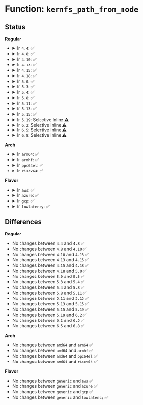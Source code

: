 # Function: <code>kernfs_path_from_node</code>

## Status
<b>Regular</b>
<ul>
<li>
<details>
<summary>In <code>4.4</code>: ✅</summary>

```c
int kernfs_path_from_node(struct kernfs_node *to, struct kernfs_node *from, char *buf, size_t buflen);
```

**Collision:** Unique Global

**Inline:** No

**Transformation:** False

**Instances:**

```
In fs/kernfs/dir.c (ffffffff812895f0)
Location: fs/kernfs/dir.c:227
Inline: False
Direct callers:
  - kernel/cgroup.c:cgroup_show_options
  - kernel/cgroup.c:cgroup_show_options
  - fs/kernfs/dir.c:kernfs_path
```
**Symbols:**

```
ffffffff812895f0-ffffffff8128964c: kernfs_path_from_node (STB_GLOBAL)
```
</details>
</li>
<li>
<details>
<summary>In <code>4.8</code>: ✅</summary>

```c
int kernfs_path_from_node(struct kernfs_node *to, struct kernfs_node *from, char *buf, size_t buflen);
```

**Collision:** Unique Global

**Inline:** No

**Transformation:** False

**Instances:**

```
In fs/kernfs/dir.c (ffffffff812b6ab0)
Location: fs/kernfs/dir.c:226
Inline: False
Direct callers:
  - kernel/cgroup.c:cgroup_show_path
  - fs/kernfs/dir.c:kernfs_path
```
**Symbols:**

```
ffffffff812b6ab0-ffffffff812b6b0c: kernfs_path_from_node (STB_GLOBAL)
```
</details>
</li>
<li>
<details>
<summary>In <code>4.10</code>: ✅</summary>

```c
int kernfs_path_from_node(struct kernfs_node *to, struct kernfs_node *from, char *buf, size_t buflen);
```

**Collision:** Unique Global

**Inline:** No

**Transformation:** False

**Instances:**

```
In fs/kernfs/dir.c (ffffffff812cc240)
Location: fs/kernfs/dir.c:198
Inline: False
Direct callers:
  - kernel/cgroup.c:cgroup_show_path
  - kernel/cgroup.c:perf_trace_cgroup_migrate
  - kernel/cgroup.c:perf_trace_cgroup_migrate
  - kernel/cgroup.c:perf_trace_cgroup
  - kernel/cgroup.c:perf_trace_cgroup
  - kernel/cgroup.c:trace_event_raw_event_cgroup_migrate
  - kernel/cgroup.c:trace_event_raw_event_cgroup_migrate
  - kernel/cgroup.c:trace_event_raw_event_cgroup
  - kernel/cgroup.c:trace_event_raw_event_cgroup
  - fs/sysfs/dir.c:sysfs_warn_dup
  - block/blk-throttle.c:blk_throtl_bio
  - block/blk-throttle.c:tg_conf_updated
  - block/blk-throttle.c:throtl_pending_timer_fn
  - block/blk-throttle.c:throtl_pending_timer_fn
  - block/blk-throttle.c:throtl_extend_slice
  - block/blk-throttle.c:throtl_start_new_slice
  - block/blk-throttle.c:throtl_start_new_slice_with_credit
  - block/blk-throttle.c:throtl_schedule_pending_timer
  - block/cfq-iosched.c:cfq_set_request
  - block/cfq-iosched.c:cfq_completed_request
  - block/cfq-iosched.c:cfq_completed_request
  - block/cfq-iosched.c:cfq_insert_request
  - block/cfq-iosched.c:cfq_preempt_queue
  - block/cfq-iosched.c:cfq_get_queue
  - block/cfq-iosched.c:check_blkcg_changed
  - block/cfq-iosched.c:check_blkcg_changed
  - block/cfq-iosched.c:cfq_put_queue
  - block/cfq-iosched.c:cfq_dispatch_requests
  - block/cfq-iosched.c:cfq_dispatch_request
  - block/cfq-iosched.c:cfq_dispatch_insert
  - block/cfq-iosched.c:cfq_arm_slice_timer
  - block/cfq-iosched.c:cfq_arm_slice_timer
  - block/cfq-iosched.c:cfq_should_idle
  - block/cfq-iosched.c:__cfq_slice_expired
  - block/cfq-iosched.c:__cfq_slice_expired
  - block/cfq-iosched.c:__cfq_set_active_queue
  - block/cfq-iosched.c:cfq_deactivate_request
  - block/cfq-iosched.c:cfq_activate_request
  - block/cfq-iosched.c:cfq_del_cfqq_rr
  - block/cfq-iosched.c:cfq_add_cfqq_rr
  - block/cfq-iosched.c:cfq_group_served
  - block/cfq-iosched.c:cfq_group_served
  - block/cfq-iosched.c:cfq_group_notify_queue_del
  - block/cfq-iosched.c:cfq_set_prio_slice
```
**Symbols:**

```
ffffffff812cc240-ffffffff812cc29c: kernfs_path_from_node (STB_GLOBAL)
```
</details>
</li>
<li>
<details>
<summary>In <code>4.13</code>: ✅</summary>

```c
int kernfs_path_from_node(struct kernfs_node *to, struct kernfs_node *from, char *buf, size_t buflen);
```

**Collision:** Unique Global

**Inline:** No

**Transformation:** False

**Instances:**

```
In fs/kernfs/dir.c (ffffffff812d9960)
Location: fs/kernfs/dir.c:208
Inline: False
Direct callers:
  - kernel/cgroup/cgroup.c:cgroup_path_ns_locked
  - kernel/cgroup/cgroup.c:cgroup_show_path
  - kernel/cgroup/cgroup.c:perf_trace_cgroup_migrate
  - kernel/cgroup/cgroup.c:perf_trace_cgroup_migrate
  - kernel/cgroup/cgroup.c:perf_trace_cgroup
  - kernel/cgroup/cgroup.c:perf_trace_cgroup
  - kernel/cgroup/cgroup.c:trace_event_raw_event_cgroup_migrate
  - kernel/cgroup/cgroup.c:trace_event_raw_event_cgroup_migrate
  - kernel/cgroup/cgroup.c:trace_event_raw_event_cgroup
  - kernel/cgroup/cgroup.c:trace_event_raw_event_cgroup
  - fs/sysfs/dir.c:sysfs_warn_dup
  - block/blk-throttle.c:blk_throtl_bio
  - block/blk-throttle.c:throtl_upgrade_state
  - block/blk-throttle.c:throtl_tg_is_idle
  - block/blk-throttle.c:tg_conf_updated
  - block/blk-throttle.c:throtl_pending_timer_fn
  - block/blk-throttle.c:throtl_pending_timer_fn
  - block/blk-throttle.c:throtl_extend_slice
  - block/blk-throttle.c:throtl_start_new_slice
  - block/blk-throttle.c:throtl_start_new_slice_with_credit
  - block/blk-throttle.c:throtl_schedule_pending_timer
  - block/cfq-iosched.c:cfq_set_request
  - block/cfq-iosched.c:cfq_completed_request
  - block/cfq-iosched.c:cfq_completed_request
  - block/cfq-iosched.c:cfq_insert_request
  - block/cfq-iosched.c:cfq_preempt_queue
  - block/cfq-iosched.c:cfq_get_queue
  - block/cfq-iosched.c:check_blkcg_changed
  - block/cfq-iosched.c:check_blkcg_changed
  - block/cfq-iosched.c:cfq_put_queue
  - block/cfq-iosched.c:cfq_dispatch_requests
  - block/cfq-iosched.c:cfq_dispatch_request
  - block/cfq-iosched.c:cfq_dispatch_insert
  - block/cfq-iosched.c:cfq_arm_slice_timer
  - block/cfq-iosched.c:cfq_arm_slice_timer
  - block/cfq-iosched.c:cfq_should_idle
  - block/cfq-iosched.c:__cfq_slice_expired
  - block/cfq-iosched.c:__cfq_slice_expired
  - block/cfq-iosched.c:__cfq_set_active_queue
  - block/cfq-iosched.c:cfq_deactivate_request
  - block/cfq-iosched.c:cfq_activate_request
  - block/cfq-iosched.c:cfq_del_cfqq_rr
  - block/cfq-iosched.c:cfq_add_cfqq_rr
  - block/cfq-iosched.c:cfq_group_served
  - block/cfq-iosched.c:cfq_group_served
  - block/cfq-iosched.c:cfq_group_notify_queue_del
  - block/cfq-iosched.c:cfq_set_prio_slice
```
**Symbols:**

```
ffffffff812d9960-ffffffff812d99bc: kernfs_path_from_node (STB_GLOBAL)
```
</details>
</li>
<li>
<details>
<summary>In <code>4.15</code>: ✅</summary>

```c
int kernfs_path_from_node(struct kernfs_node *to, struct kernfs_node *from, char *buf, size_t buflen);
```

**Collision:** Unique Global

**Inline:** No

**Transformation:** False

**Instances:**

```
In fs/kernfs/dir.c (ffffffff812fe130)
Location: fs/kernfs/dir.c:209
Inline: False
Direct callers:
  - kernel/cgroup/cgroup.c:cgroup_path_from_kernfs_id
  - kernel/cgroup/cgroup.c:cgroup_path_ns_locked
  - kernel/cgroup/cgroup.c:cgroup_show_path
  - kernel/cgroup/cgroup.c:perf_trace_cgroup_migrate
  - kernel/cgroup/cgroup.c:perf_trace_cgroup_migrate
  - kernel/cgroup/cgroup.c:perf_trace_cgroup
  - kernel/cgroup/cgroup.c:perf_trace_cgroup
  - kernel/cgroup/cgroup.c:trace_event_raw_event_cgroup_migrate
  - kernel/cgroup/cgroup.c:trace_event_raw_event_cgroup_migrate
  - kernel/cgroup/cgroup.c:trace_event_raw_event_cgroup
  - kernel/cgroup/cgroup.c:trace_event_raw_event_cgroup
  - fs/sysfs/dir.c:sysfs_warn_dup
```
**Symbols:**

```
ffffffff812fe130-ffffffff812fe18c: kernfs_path_from_node (STB_GLOBAL)
```
</details>
</li>
<li>
<details>
<summary>In <code>4.18</code>: ✅</summary>

```c
int kernfs_path_from_node(struct kernfs_node *to, struct kernfs_node *from, char *buf, size_t buflen);
```

**Collision:** Unique Global

**Inline:** No

**Transformation:** False

**Instances:**

```
In fs/kernfs/dir.c (ffffffff8132bd70)
Location: fs/kernfs/dir.c:209
Inline: False
Direct callers:
  - kernel/cgroup/cgroup.c:cgroup_path_from_kernfs_id
  - kernel/cgroup/cgroup.c:cgroup_path_ns_locked
  - kernel/cgroup/cgroup.c:cgroup_show_path
  - kernel/cgroup/cgroup.c:perf_trace_cgroup_migrate
  - kernel/cgroup/cgroup.c:perf_trace_cgroup_migrate
  - kernel/cgroup/cgroup.c:perf_trace_cgroup
  - kernel/cgroup/cgroup.c:perf_trace_cgroup
  - kernel/cgroup/cgroup.c:trace_event_raw_event_cgroup_migrate
  - kernel/cgroup/cgroup.c:trace_event_raw_event_cgroup_migrate
  - kernel/cgroup/cgroup.c:trace_event_raw_event_cgroup
  - kernel/cgroup/cgroup.c:trace_event_raw_event_cgroup
  - fs/sysfs/dir.c:sysfs_warn_dup
```
**Symbols:**

```
ffffffff8132bd70-ffffffff8132bdcc: kernfs_path_from_node (STB_GLOBAL)
```
</details>
</li>
<li>
<details>
<summary>In <code>5.0</code>: ✅</summary>

```c
int kernfs_path_from_node(struct kernfs_node *to, struct kernfs_node *from, char *buf, size_t buflen);
```

**Collision:** Unique Global

**Inline:** No

**Transformation:** False

**Instances:**

```
In fs/kernfs/dir.c (ffffffff813430d0)
Location: fs/kernfs/dir.c:209
Inline: False
Direct callers:
  - kernel/cgroup/cgroup.c:cgroup_path_from_kernfs_id
  - kernel/cgroup/cgroup.c:cgroup_rmdir
  - kernel/cgroup/cgroup.c:cgroup_mkdir
  - kernel/cgroup/cgroup.c:css_release_work_fn
  - kernel/cgroup/cgroup.c:cgroup_attach_task
  - kernel/cgroup/cgroup.c:cgroup_path_ns_locked
  - kernel/cgroup/cgroup.c:cgroup_show_path
  - kernel/cgroup/cgroup-v1.c:cgroup1_rename
  - kernel/cgroup/cgroup-v1.c:cgroup_transfer_tasks
  - fs/sysfs/dir.c:sysfs_warn_dup
```
**Symbols:**

```
ffffffff813430d0-ffffffff8134312c: kernfs_path_from_node (STB_GLOBAL)
```
</details>
</li>
<li>
<details>
<summary>In <code>5.3</code>: ✅</summary>

```c
int kernfs_path_from_node(struct kernfs_node *to, struct kernfs_node *from, char *buf, size_t buflen);
```

**Collision:** Unique Global

**Inline:** No

**Transformation:** False

**Instances:**

```
In fs/kernfs/dir.c (ffffffff8136b320)
Location: fs/kernfs/dir.c:208
Inline: False
Direct callers:
  - kernel/sched/fair.c:sched_trace_cfs_rq_path
  - kernel/cgroup/cgroup.c:cgroup_path_from_kernfs_id
  - kernel/cgroup/cgroup.c:cgroup_rmdir
  - kernel/cgroup/cgroup.c:cgroup_mkdir
  - kernel/cgroup/cgroup.c:css_release_work_fn
  - kernel/cgroup/cgroup.c:cgroup_attach_task
  - kernel/cgroup/cgroup.c:cgroup_path_ns_locked
  - kernel/cgroup/cgroup.c:cgroup_show_path
  - kernel/cgroup/cgroup.c:cgroup_update_populated
  - kernel/cgroup/cgroup-v1.c:cgroup1_rename
  - kernel/cgroup/cgroup-v1.c:cgroup_transfer_tasks
  - kernel/cgroup/freezer.c:cgroup_freeze
  - kernel/cgroup/freezer.c:cgroup_do_freeze
  - kernel/cgroup/freezer.c:cgroup_do_freeze
  - kernel/cgroup/freezer.c:cgroup_update_frozen
  - kernel/cgroup/freezer.c:cgroup_update_frozen
  - kernel/cgroup/freezer.c:cgroup_update_frozen
  - fs/sysfs/dir.c:sysfs_warn_dup
```
**Symbols:**

```
ffffffff8136b320-ffffffff8136b37e: kernfs_path_from_node (STB_GLOBAL)
```
</details>
</li>
<li>
<details>
<summary>In <code>5.4</code>: ✅</summary>

```c
int kernfs_path_from_node(struct kernfs_node *to, struct kernfs_node *from, char *buf, size_t buflen);
```

**Collision:** Unique Global

**Inline:** No

**Transformation:** False

**Instances:**

```
In fs/kernfs/dir.c (ffffffff81383500)
Location: fs/kernfs/dir.c:210
Inline: False
Direct callers:
  - kernel/sched/fair.c:sched_trace_cfs_rq_path
  - kernel/cgroup/cgroup.c:cgroup_path_from_kernfs_id
  - kernel/cgroup/cgroup.c:cgroup_rmdir
  - kernel/cgroup/cgroup.c:cgroup_mkdir
  - kernel/cgroup/cgroup.c:css_release_work_fn
  - kernel/cgroup/cgroup.c:cgroup_attach_task
  - kernel/cgroup/cgroup.c:cgroup_path_ns_locked
  - kernel/cgroup/cgroup.c:cgroup_show_path
  - kernel/cgroup/cgroup.c:cgroup_update_populated
  - kernel/cgroup/cgroup-v1.c:cgroup1_rename
  - kernel/cgroup/cgroup-v1.c:cgroup_transfer_tasks
  - kernel/cgroup/freezer.c:cgroup_freeze
  - kernel/cgroup/freezer.c:cgroup_do_freeze
  - kernel/cgroup/freezer.c:cgroup_do_freeze
  - kernel/cgroup/freezer.c:cgroup_update_frozen
  - kernel/cgroup/freezer.c:cgroup_update_frozen
  - kernel/cgroup/freezer.c:cgroup_update_frozen
  - fs/sysfs/dir.c:sysfs_warn_dup
  - block/blk-iocost.c:ioc_rqos_throttle
  - block/blk-iocost.c:ioc_rqos_throttle
  - block/blk-iocost.c:ioc_timer_fn
  - block/blk-iocost.c:ioc_timer_fn
```
**Symbols:**

```
ffffffff81383500-ffffffff8138355e: kernfs_path_from_node (STB_GLOBAL)
```
</details>
</li>
<li>
<details>
<summary>In <code>5.8</code>: ✅</summary>

```c
int kernfs_path_from_node(struct kernfs_node *to, struct kernfs_node *from, char *buf, size_t buflen);
```

**Collision:** Unique Global

**Inline:** No

**Transformation:** False

**Instances:**

```
In fs/kernfs/dir.c (ffffffff813cde40)
Location: fs/kernfs/dir.c:210
Inline: False
Direct callers:
  - kernel/sched/fair.c:sched_trace_cfs_rq_path
  - kernel/sched/debug.c:print_cfs_rq
  - kernel/cgroup/cgroup.c:proc_cgroup_show
  - kernel/cgroup/cgroup.c:cgroup_path_from_kernfs_id
  - kernel/cgroup/cgroup.c:cgroup_rmdir
  - kernel/cgroup/cgroup.c:cgroup_mkdir
  - kernel/cgroup/cgroup.c:css_release_work_fn
  - kernel/cgroup/cgroup.c:cgroup_attach_task
  - kernel/cgroup/cgroup.c:task_cgroup_path
  - kernel/cgroup/cgroup.c:cgroup_path_ns
  - kernel/cgroup/cgroup.c:cgroup_show_path
  - kernel/cgroup/cgroup.c:cgroup_update_populated
  - kernel/cgroup/cgroup-v1.c:cgroup1_rename
  - kernel/cgroup/cgroup-v1.c:cgroup_transfer_tasks
  - kernel/cgroup/freezer.c:cgroup_freeze
  - kernel/cgroup/freezer.c:cgroup_do_freeze
  - kernel/cgroup/freezer.c:cgroup_do_freeze
  - kernel/cgroup/freezer.c:cgroup_update_frozen
  - kernel/cgroup/freezer.c:cgroup_propagate_frozen
  - kernel/cgroup/freezer.c:cgroup_propagate_frozen
  - kernel/events/core.c:perf_event_cgroup
  - fs/sysfs/dir.c:sysfs_warn_dup
  - block/blk-iocost.c:ioc_rqos_throttle
  - block/blk-iocost.c:ioc_timer_fn
  - block/blk-iocost.c:ioc_timer_fn
  - block/blk-iocost.c:iocg_activate
```
**Symbols:**

```
ffffffff813cde40-ffffffff813cde9e: kernfs_path_from_node (STB_GLOBAL)
```
</details>
</li>
<li>
<details>
<summary>In <code>5.11</code>: ✅</summary>

```c
int kernfs_path_from_node(struct kernfs_node *to, struct kernfs_node *from, char *buf, size_t buflen);
```

**Collision:** Unique Global

**Inline:** No

**Transformation:** False

**Instances:**

```
In fs/kernfs/dir.c (ffffffff813dfa70)
Location: fs/kernfs/dir.c:210
Inline: False
Direct callers:
  - kernel/sched/fair.c:sched_trace_cfs_rq_path
  - kernel/sched/debug.c:print_cfs_rq
  - kernel/cgroup/cgroup.c:proc_cgroup_show
  - kernel/cgroup/cgroup.c:cgroup_path_from_kernfs_id
  - kernel/cgroup/cgroup.c:cgroup_rmdir
  - kernel/cgroup/cgroup.c:cgroup_mkdir
  - kernel/cgroup/cgroup.c:css_release_work_fn
  - kernel/cgroup/cgroup.c:cgroup_attach_task
  - kernel/cgroup/cgroup.c:task_cgroup_path
  - kernel/cgroup/cgroup.c:cgroup_path_ns
  - kernel/cgroup/cgroup.c:cgroup_show_path
  - kernel/cgroup/cgroup.c:cgroup_update_populated
  - kernel/cgroup/cgroup-v1.c:cgroup1_rename
  - kernel/cgroup/cgroup-v1.c:cgroup_transfer_tasks
  - kernel/cgroup/freezer.c:cgroup_freeze
  - kernel/cgroup/freezer.c:cgroup_do_freeze
  - kernel/cgroup/freezer.c:cgroup_do_freeze
  - kernel/cgroup/freezer.c:cgroup_update_frozen
  - kernel/cgroup/freezer.c:cgroup_propagate_frozen
  - kernel/cgroup/freezer.c:cgroup_propagate_frozen
  - kernel/events/core.c:perf_event_cgroup
  - mm/mmap_lock.c:get_mm_memcg_path
  - fs/sysfs/dir.c:sysfs_warn_dup
  - block/blk-iocost.c:adjust_inuse_and_calc_cost
  - block/blk-iocost.c:ioc_timer_fn
  - block/blk-iocost.c:ioc_check_iocgs
  - block/blk-iocost.c:ioc_forgive_debts
  - block/blk-iocost.c:transfer_surpluses
  - block/blk-iocost.c:iocg_activate
```
**Symbols:**

```
ffffffff813dfa70-ffffffff813dface: kernfs_path_from_node (STB_GLOBAL)
```
</details>
</li>
<li>
<details>
<summary>In <code>5.13</code>: ✅</summary>

```c
int kernfs_path_from_node(struct kernfs_node *to, struct kernfs_node *from, char *buf, size_t buflen);
```

**Collision:** Unique Global

**Inline:** No

**Transformation:** False

**Instances:**

```
In fs/kernfs/dir.c (ffffffff813e6700)
Location: fs/kernfs/dir.c:210
Inline: False
Direct callers:
  - kernel/sched/fair.c:sched_trace_cfs_rq_path
  - kernel/sched/debug.c:print_cfs_rq
  - kernel/sched/debug.c:print_cfs_rq
  - kernel/cgroup/cgroup.c:proc_cgroup_show
  - kernel/cgroup/cgroup.c:cgroup_path_from_kernfs_id
  - kernel/cgroup/cgroup.c:cgroup_rmdir
  - kernel/cgroup/cgroup.c:cgroup_mkdir
  - kernel/cgroup/cgroup.c:css_release_work_fn
  - kernel/cgroup/cgroup.c:cgroup_attach_task
  - kernel/cgroup/cgroup.c:task_cgroup_path
  - kernel/cgroup/cgroup.c:cgroup_path_ns
  - kernel/cgroup/cgroup.c:cgroup_show_path
  - kernel/cgroup/cgroup.c:cgroup_update_populated
  - kernel/cgroup/cgroup-v1.c:cgroup1_rename
  - kernel/cgroup/cgroup-v1.c:cgroup_transfer_tasks
  - kernel/cgroup/freezer.c:cgroup_freeze
  - kernel/cgroup/freezer.c:cgroup_do_freeze
  - kernel/cgroup/freezer.c:cgroup_do_freeze
  - kernel/cgroup/freezer.c:cgroup_update_frozen
  - kernel/cgroup/freezer.c:cgroup_propagate_frozen
  - kernel/cgroup/freezer.c:cgroup_propagate_frozen
  - kernel/events/core.c:perf_event_cgroup
  - mm/mmap_lock.c:get_mm_memcg_path
  - fs/sysfs/dir.c:sysfs_warn_dup
  - block/blk-iocost.c:adjust_inuse_and_calc_cost
  - block/blk-iocost.c:ioc_timer_fn
  - block/blk-iocost.c:ioc_check_iocgs
  - block/blk-iocost.c:ioc_forgive_debts
  - block/blk-iocost.c:transfer_surpluses
  - block/blk-iocost.c:iocg_activate
```
**Symbols:**

```
ffffffff813e6700-ffffffff813e675e: kernfs_path_from_node (STB_GLOBAL)
```
</details>
</li>
<li>
<details>
<summary>In <code>5.15</code>: ✅</summary>

```c
int kernfs_path_from_node(struct kernfs_node *to, struct kernfs_node *from, char *buf, size_t buflen);
```

**Collision:** Unique Global

**Inline:** No

**Transformation:** False

**Instances:**

```
In fs/kernfs/dir.c (ffffffff81438300)
Location: fs/kernfs/dir.c:210
Inline: False
Direct callers:
  - kernel/sched/fair.c:sched_trace_cfs_rq_path
  - kernel/sched/debug.c:print_cfs_rq
  - kernel/sched/debug.c:print_cfs_rq
  - kernel/cgroup/cgroup.c:proc_cgroup_show
  - kernel/cgroup/cgroup.c:cgroup_path_from_kernfs_id
  - kernel/cgroup/cgroup.c:cgroup_rmdir
  - kernel/cgroup/cgroup.c:cgroup_mkdir
  - kernel/cgroup/cgroup.c:css_release_work_fn
  - kernel/cgroup/cgroup.c:cgroup_attach_task
  - kernel/cgroup/cgroup.c:task_cgroup_path
  - kernel/cgroup/cgroup.c:cgroup_path_ns
  - kernel/cgroup/cgroup.c:cgroup_show_path
  - kernel/cgroup/cgroup.c:cgroup_update_populated
  - kernel/cgroup/cgroup-v1.c:cgroup1_rename
  - kernel/cgroup/cgroup-v1.c:cgroup_transfer_tasks
  - kernel/cgroup/freezer.c:cgroup_freeze
  - kernel/cgroup/freezer.c:cgroup_do_freeze
  - kernel/cgroup/freezer.c:cgroup_do_freeze
  - kernel/cgroup/freezer.c:cgroup_update_frozen
  - kernel/cgroup/freezer.c:cgroup_propagate_frozen
  - kernel/cgroup/freezer.c:cgroup_propagate_frozen
  - kernel/events/core.c:perf_event_cgroup
  - mm/mmap_lock.c:get_mm_memcg_path
  - fs/sysfs/dir.c:sysfs_warn_dup
  - block/blk-iocost.c:adjust_inuse_and_calc_cost
  - block/blk-iocost.c:ioc_timer_fn
  - block/blk-iocost.c:ioc_check_iocgs
  - block/blk-iocost.c:ioc_forgive_debts
  - block/blk-iocost.c:transfer_surpluses
  - block/blk-iocost.c:iocg_activate
```
**Symbols:**

```
ffffffff81438300-ffffffff8143835e: kernfs_path_from_node (STB_GLOBAL)
```
</details>
</li>
<li>
<details>
<summary>In <code>5.19</code>: Selective Inline ⚠️</summary>

```c
int kernfs_path_from_node(struct kernfs_node *to, struct kernfs_node *from, char *buf, size_t buflen);
```

**Collision:** Unique Global

**Inline:** Selective

**Transformation:** False

**Instances:**

```
In fs/kernfs/dir.c (ffffffff814b4287)
Location: fs/kernfs/dir.c:217
Inline: True
Inline callers:
  - fs/kernfs/dir.c:pr_cont_kernfs_path
Direct callers:
  - kernel/cgroup/cgroup.c:proc_cgroup_show
  - kernel/cgroup/cgroup.c:cgroup_path_from_kernfs_id
  - kernel/cgroup/cgroup.c:cgroup_rmdir
  - kernel/cgroup/cgroup.c:cgroup_mkdir
  - kernel/cgroup/cgroup.c:css_release_work_fn
  - kernel/cgroup/cgroup.c:cgroup_attach_task
  - kernel/cgroup/cgroup.c:task_cgroup_path
  - kernel/cgroup/cgroup.c:cgroup_path_ns
  - kernel/cgroup/cgroup.c:cgroup_show_path
  - kernel/cgroup/cgroup.c:cgroup_update_populated
  - kernel/cgroup/cgroup-v1.c:cgroup1_rename
  - kernel/cgroup/cgroup-v1.c:cgroup_transfer_tasks
  - kernel/cgroup/freezer.c:cgroup_freeze
  - kernel/cgroup/freezer.c:cgroup_do_freeze
  - kernel/cgroup/freezer.c:cgroup_do_freeze
  - kernel/cgroup/freezer.c:cgroup_update_frozen
  - kernel/cgroup/freezer.c:cgroup_propagate_frozen
  - kernel/cgroup/freezer.c:cgroup_propagate_frozen
  - kernel/events/core.c:perf_event_cgroup
  - mm/mmap_lock.c:get_mm_memcg_path
  - fs/sysfs/dir.c:sysfs_warn_dup
  - block/blk-iocost.c:adjust_inuse_and_calc_cost
  - block/blk-iocost.c:ioc_timer_fn
  - block/blk-iocost.c:ioc_check_iocgs
  - block/blk-iocost.c:ioc_forgive_debts
  - block/blk-iocost.c:transfer_surpluses
  - block/blk-iocost.c:iocg_activate
```
**Symbols:**

```
ffffffff814b3110-ffffffff814b3178: kernfs_path_from_node (STB_GLOBAL)
```
</details>
</li>
<li>
<details>
<summary>In <code>6.2</code>: Selective Inline ⚠️</summary>

```c
int kernfs_path_from_node(struct kernfs_node *to, struct kernfs_node *from, char *buf, size_t buflen);
```

**Collision:** Unique Global

**Inline:** Selective

**Transformation:** False

**Instances:**

```
In fs/kernfs/dir.c (ffffffff8154b0a7)
Location: fs/kernfs/dir.c:224
Inline: True
Inline callers:
  - fs/kernfs/dir.c:pr_cont_kernfs_path
Direct callers:
  - kernel/cgroup/cgroup.c:proc_cgroup_show
  - kernel/cgroup/cgroup.c:cgroup_path_from_kernfs_id
  - kernel/cgroup/cgroup.c:cgroup_rmdir
  - kernel/cgroup/cgroup.c:cgroup_mkdir
  - kernel/cgroup/cgroup.c:css_release_work_fn
  - kernel/cgroup/cgroup.c:cgroup_attach_task
  - kernel/cgroup/cgroup.c:cgroup_path_ns
  - kernel/cgroup/cgroup.c:cgroup_show_path
  - kernel/cgroup/cgroup.c:cgroup_update_populated
  - kernel/cgroup/cgroup-v1.c:cgroup1_rename
  - kernel/cgroup/cgroup-v1.c:cgroup_transfer_tasks
  - kernel/cgroup/freezer.c:cgroup_freeze
  - kernel/cgroup/freezer.c:cgroup_do_freeze
  - kernel/cgroup/freezer.c:cgroup_do_freeze
  - kernel/cgroup/freezer.c:cgroup_update_frozen
  - kernel/cgroup/freezer.c:cgroup_propagate_frozen
  - kernel/cgroup/freezer.c:cgroup_propagate_frozen
  - kernel/events/core.c:perf_event_cgroup
  - mm/vmscan.c:lru_gen_seq_show
  - mm/mmap_lock.c:get_mm_memcg_path
  - fs/sysfs/dir.c:sysfs_warn_dup
  - block/blk-iocost.c:adjust_inuse_and_calc_cost
  - block/blk-iocost.c:ioc_timer_fn
  - block/blk-iocost.c:ioc_check_iocgs
  - block/blk-iocost.c:ioc_forgive_debts
  - block/blk-iocost.c:transfer_surpluses
  - block/blk-iocost.c:iocg_activate
```
**Symbols:**

```
ffffffff81549d60-ffffffff81549dc8: kernfs_path_from_node (STB_GLOBAL)
```
</details>
</li>
<li>
<details>
<summary>In <code>6.5</code>: Selective Inline ⚠️</summary>

```c
int kernfs_path_from_node(struct kernfs_node *to, struct kernfs_node *from, char *buf, size_t buflen);
```

**Collision:** Unique Global

**Inline:** Selective

**Transformation:** False

**Instances:**

```
In fs/kernfs/dir.c (ffffffff81582cf7)
Location: fs/kernfs/dir.c:221
Inline: True
Inline callers:
  - fs/kernfs/dir.c:pr_cont_kernfs_path
Direct callers:
  - kernel/cgroup/cgroup.c:proc_cgroup_show
  - kernel/cgroup/cgroup.c:cgroup_path_from_kernfs_id
  - kernel/cgroup/cgroup.c:cgroup_rmdir
  - kernel/cgroup/cgroup.c:cgroup_mkdir
  - kernel/cgroup/cgroup.c:css_release_work_fn
  - kernel/cgroup/cgroup.c:cgroup_attach_task
  - kernel/cgroup/cgroup.c:cgroup_path_ns
  - kernel/cgroup/cgroup.c:cgroup_show_path
  - kernel/cgroup/cgroup.c:cgroup_update_populated
  - kernel/cgroup/cgroup-v1.c:cgroup1_rename
  - kernel/cgroup/cgroup-v1.c:cgroup_transfer_tasks
  - kernel/cgroup/freezer.c:cgroup_freeze
  - kernel/cgroup/freezer.c:cgroup_do_freeze
  - kernel/cgroup/freezer.c:cgroup_do_freeze
  - kernel/cgroup/freezer.c:cgroup_update_frozen
  - kernel/cgroup/freezer.c:cgroup_propagate_frozen
  - kernel/cgroup/freezer.c:cgroup_propagate_frozen
  - kernel/events/core.c:perf_event_cgroup
  - mm/vmscan.c:lru_gen_seq_show
  - mm/mmap_lock.c:get_mm_memcg_path
  - fs/sysfs/dir.c:sysfs_warn_dup
  - block/blk-iocost.c:adjust_inuse_and_calc_cost
  - block/blk-iocost.c:ioc_timer_fn
  - block/blk-iocost.c:ioc_check_iocgs
  - block/blk-iocost.c:ioc_forgive_debts
  - block/blk-iocost.c:transfer_surpluses
  - block/blk-iocost.c:iocg_activate
```
**Symbols:**

```
ffffffff81581980-ffffffff815819e8: kernfs_path_from_node (STB_GLOBAL)
```
</details>
</li>
<li>
<details>
<summary>In <code>6.8</code>: Selective Inline ⚠️</summary>

```c
int kernfs_path_from_node(struct kernfs_node *to, struct kernfs_node *from, char *buf, size_t buflen);
```

**Collision:** Unique Global

**Inline:** Selective

**Transformation:** False

**Instances:**

```
In fs/kernfs/dir.c (ffffffff815bb927)
Location: fs/kernfs/dir.c:223
Inline: True
Inline callers:
  - fs/kernfs/dir.c:pr_cont_kernfs_path
Direct callers:
  - kernel/cgroup/cgroup.c:cgroup_path_from_kernfs_id
  - kernel/cgroup/cgroup.c:cgroup_rmdir
  - kernel/cgroup/cgroup.c:cgroup_mkdir
  - kernel/cgroup/cgroup.c:css_release_work_fn
  - kernel/cgroup/cgroup.c:cgroup_attach_task
  - kernel/cgroup/cgroup.c:cgroup_path_ns_locked
  - kernel/cgroup/cgroup.c:cgroup_show_path
  - kernel/cgroup/cgroup.c:cgroup_update_populated
  - kernel/cgroup/cgroup-v1.c:cgroup1_rename
  - kernel/cgroup/cgroup-v1.c:cgroup_transfer_tasks
  - kernel/cgroup/freezer.c:cgroup_freeze
  - kernel/cgroup/freezer.c:cgroup_do_freeze
  - kernel/cgroup/freezer.c:cgroup_do_freeze
  - kernel/cgroup/freezer.c:cgroup_update_frozen
  - kernel/cgroup/freezer.c:cgroup_propagate_frozen
  - kernel/cgroup/freezer.c:cgroup_propagate_frozen
  - kernel/events/core.c:perf_event_cgroup
  - mm/vmscan.c:lru_gen_seq_show
  - mm/mmap_lock.c:get_mm_memcg_path
  - fs/sysfs/dir.c:sysfs_warn_dup
  - block/blk-iocost.c:adjust_inuse_and_calc_cost
  - block/blk-iocost.c:ioc_timer_fn
  - block/blk-iocost.c:ioc_check_iocgs
  - block/blk-iocost.c:ioc_forgive_debts
  - block/blk-iocost.c:transfer_surpluses
  - block/blk-iocost.c:iocg_activate
```
**Symbols:**

```
ffffffff815ba460-ffffffff815ba4c8: kernfs_path_from_node (STB_GLOBAL)
```
</details>
</li>
</ul>
<b>Arch</b>
<ul>
<li>
<details>
<summary>In <code>arm64</code>: ✅</summary>

```c
int kernfs_path_from_node(struct kernfs_node *to, struct kernfs_node *from, char *buf, size_t buflen);
```

**Collision:** Unique Global

**Inline:** No

**Transformation:** False

**Instances:**

```
In fs/kernfs/dir.c (ffff800010452870)
Location: fs/kernfs/dir.c:210
Inline: False
Direct callers:
  - kernel/sched/fair.c:sched_trace_cfs_rq_path
  - kernel/cgroup/cgroup.c:cgroup_path_from_kernfs_id
  - kernel/cgroup/cgroup.c:cgroup_rmdir
  - kernel/cgroup/cgroup.c:cgroup_mkdir
  - kernel/cgroup/cgroup.c:css_release_work_fn
  - kernel/cgroup/cgroup.c:cgroup_attach_task
  - kernel/cgroup/cgroup.c:cgroup_path_ns_locked
  - kernel/cgroup/cgroup.c:cgroup_show_path
  - kernel/cgroup/cgroup.c:cgroup_update_populated
  - kernel/cgroup/cgroup-v1.c:cgroup1_rename
  - kernel/cgroup/cgroup-v1.c:cgroup_transfer_tasks
  - kernel/cgroup/freezer.c:cgroup_freeze
  - kernel/cgroup/freezer.c:cgroup_do_freeze
  - kernel/cgroup/freezer.c:cgroup_do_freeze
  - kernel/cgroup/freezer.c:cgroup_update_frozen
  - kernel/cgroup/freezer.c:cgroup_update_frozen
  - kernel/cgroup/freezer.c:cgroup_update_frozen
  - fs/sysfs/dir.c:sysfs_warn_dup
  - block/blk-iocost.c:ioc_rqos_throttle
  - block/blk-iocost.c:ioc_rqos_throttle
  - block/blk-iocost.c:ioc_timer_fn
  - block/blk-iocost.c:ioc_timer_fn
```
**Symbols:**

```
ffff800010452870-ffff800010452948: kernfs_path_from_node (STB_GLOBAL)
```
</details>
</li>
<li>
<details>
<summary>In <code>armhf</code>: ✅</summary>

```c
int kernfs_path_from_node(struct kernfs_node *to, struct kernfs_node *from, char *buf, size_t buflen);
```

**Collision:** Unique Global

**Inline:** No

**Transformation:** False

**Instances:**

```
In fs/kernfs/dir.c (c0614a10)
Location: fs/kernfs/dir.c:210
Inline: False
Direct callers:
  - kernel/sched/fair.c:sched_trace_cfs_rq_path
  - kernel/cgroup/cgroup.c:cgroup_path_from_kernfs_id
  - kernel/cgroup/cgroup.c:cgroup_rmdir
  - kernel/cgroup/cgroup.c:cgroup_mkdir
  - kernel/cgroup/cgroup.c:css_release_work_fn
  - kernel/cgroup/cgroup.c:cgroup_attach_task
  - kernel/cgroup/cgroup.c:cgroup_path_ns_locked
  - kernel/cgroup/cgroup.c:cgroup_show_path
  - kernel/cgroup/cgroup.c:cgroup_update_populated
  - kernel/cgroup/cgroup-v1.c:cgroup1_rename
  - kernel/cgroup/cgroup-v1.c:cgroup_transfer_tasks
  - kernel/cgroup/freezer.c:cgroup_freeze
  - kernel/cgroup/freezer.c:cgroup_freeze
  - kernel/cgroup/freezer.c:cgroup_freeze
  - kernel/cgroup/freezer.c:cgroup_update_frozen
  - kernel/cgroup/freezer.c:cgroup_update_frozen
  - kernel/cgroup/freezer.c:cgroup_update_frozen
  - fs/sysfs/dir.c:sysfs_warn_dup
  - block/blk-iocost.c:ioc_rqos_throttle
  - block/blk-iocost.c:ioc_timer_fn
  - block/blk-iocost.c:ioc_timer_fn
  - block/blk-iocost.c:iocg_activate
```
**Symbols:**

```
c0614a10-c0614a78: kernfs_path_from_node (STB_GLOBAL)
```
</details>
</li>
<li>
<details>
<summary>In <code>ppc64el</code>: ✅</summary>

```c
int kernfs_path_from_node(struct kernfs_node *to, struct kernfs_node *from, char *buf, size_t buflen);
```

**Collision:** Unique Global

**Inline:** No

**Transformation:** False

**Instances:**

```
In fs/kernfs/dir.c (c00000000056a410)
Location: fs/kernfs/dir.c:210
Inline: False
Direct callers:
  - kernel/sched/fair.c:sched_trace_cfs_rq_path
  - kernel/cgroup/cgroup.c:cgroup_path_from_kernfs_id
  - kernel/cgroup/cgroup.c:cgroup_rmdir
  - kernel/cgroup/cgroup.c:cgroup_mkdir
  - kernel/cgroup/cgroup.c:css_release_work_fn
  - kernel/cgroup/cgroup.c:cgroup_attach_task
  - kernel/cgroup/cgroup.c:cgroup_path_ns_locked
  - kernel/cgroup/cgroup.c:cgroup_show_path
  - kernel/cgroup/cgroup.c:cgroup_update_populated
  - kernel/cgroup/cgroup-v1.c:cgroup1_rename
  - kernel/cgroup/cgroup-v1.c:cgroup_transfer_tasks
  - kernel/cgroup/freezer.c:cgroup_freeze
  - kernel/cgroup/freezer.c:cgroup_do_freeze
  - kernel/cgroup/freezer.c:cgroup_do_freeze
  - kernel/cgroup/freezer.c:cgroup_update_frozen
  - kernel/cgroup/freezer.c:cgroup_update_frozen
  - kernel/cgroup/freezer.c:cgroup_update_frozen
  - fs/sysfs/dir.c:sysfs_warn_dup
  - block/blk-iocost.c:ioc_rqos_throttle
  - block/blk-iocost.c:ioc_rqos_throttle
  - block/blk-iocost.c:ioc_timer_fn
  - block/blk-iocost.c:ioc_timer_fn
```
**Symbols:**

```
c00000000056a410-c00000000056a4a8: kernfs_path_from_node (STB_GLOBAL)
```
</details>
</li>
<li>
<details>
<summary>In <code>riscv64</code>: ✅</summary>

```c
int kernfs_path_from_node(struct kernfs_node *to, struct kernfs_node *from, char *buf, size_t buflen);
```

**Collision:** Unique Global

**Inline:** No

**Transformation:** False

**Instances:**

```
In fs/kernfs/dir.c (ffffffe0002e45e6)
Location: fs/kernfs/dir.c:210
Inline: False
Direct callers:
  - kernel/sched/fair.c:sched_trace_cfs_rq_path
  - kernel/cgroup/cgroup.c:cgroup_path_from_kernfs_id
  - kernel/cgroup/cgroup.c:cgroup_rmdir
  - kernel/cgroup/cgroup.c:cgroup_mkdir
  - kernel/cgroup/cgroup.c:css_release_work_fn
  - kernel/cgroup/cgroup.c:cgroup_attach_task
  - kernel/cgroup/cgroup.c:cgroup_path_ns_locked
  - kernel/cgroup/cgroup.c:cgroup_show_path
  - kernel/cgroup/cgroup.c:cgroup_update_populated
  - kernel/cgroup/cgroup-v1.c:cgroup1_rename
  - kernel/cgroup/cgroup-v1.c:cgroup_transfer_tasks
  - kernel/cgroup/freezer.c:cgroup_freeze
  - kernel/cgroup/freezer.c:cgroup_do_freeze
  - kernel/cgroup/freezer.c:cgroup_do_freeze
  - kernel/cgroup/freezer.c:cgroup_update_frozen
  - kernel/cgroup/freezer.c:cgroup_update_frozen
  - kernel/cgroup/freezer.c:cgroup_update_frozen
  - fs/sysfs/dir.c:sysfs_warn_dup
  - block/blk-iocost.c:ioc_rqos_throttle
  - block/blk-iocost.c:ioc_rqos_throttle
  - block/blk-iocost.c:ioc_timer_fn
  - block/blk-iocost.c:ioc_timer_fn
```
**Symbols:**

```
ffffffe0002e45e6-ffffffe0002e4654: kernfs_path_from_node (STB_GLOBAL)
```
</details>
</li>
</ul>
<b>Flavor</b>
<ul>
<li>
<details>
<summary>In <code>aws</code>: ✅</summary>

```c
int kernfs_path_from_node(struct kernfs_node *to, struct kernfs_node *from, char *buf, size_t buflen);
```

**Collision:** Unique Global

**Inline:** No

**Transformation:** False

**Instances:**

```
In fs/kernfs/dir.c (ffffffff8137bae0)
Location: fs/kernfs/dir.c:210
Inline: False
Direct callers:
  - kernel/sched/fair.c:sched_trace_cfs_rq_path
  - kernel/cgroup/cgroup.c:cgroup_path_from_kernfs_id
  - kernel/cgroup/cgroup.c:cgroup_rmdir
  - kernel/cgroup/cgroup.c:cgroup_mkdir
  - kernel/cgroup/cgroup.c:css_release_work_fn
  - kernel/cgroup/cgroup.c:cgroup_attach_task
  - kernel/cgroup/cgroup.c:cgroup_path_ns_locked
  - kernel/cgroup/cgroup.c:cgroup_show_path
  - kernel/cgroup/cgroup.c:cgroup_update_populated
  - kernel/cgroup/cgroup-v1.c:cgroup1_rename
  - kernel/cgroup/cgroup-v1.c:cgroup_transfer_tasks
  - kernel/cgroup/freezer.c:cgroup_freeze
  - kernel/cgroup/freezer.c:cgroup_do_freeze
  - kernel/cgroup/freezer.c:cgroup_do_freeze
  - kernel/cgroup/freezer.c:cgroup_update_frozen
  - kernel/cgroup/freezer.c:cgroup_update_frozen
  - kernel/cgroup/freezer.c:cgroup_update_frozen
  - fs/sysfs/dir.c:sysfs_warn_dup
  - block/blk-iocost.c:ioc_rqos_throttle
  - block/blk-iocost.c:ioc_rqos_throttle
  - block/blk-iocost.c:ioc_timer_fn
  - block/blk-iocost.c:ioc_timer_fn
```
**Symbols:**

```
ffffffff8137bae0-ffffffff8137bb3e: kernfs_path_from_node (STB_GLOBAL)
```
</details>
</li>
<li>
<details>
<summary>In <code>azure</code>: ✅</summary>

```c
int kernfs_path_from_node(struct kernfs_node *to, struct kernfs_node *from, char *buf, size_t buflen);
```

**Collision:** Unique Global

**Inline:** No

**Transformation:** False

**Instances:**

```
In fs/kernfs/dir.c (ffffffff8136c5b0)
Location: fs/kernfs/dir.c:210
Inline: False
Direct callers:
  - kernel/sched/fair.c:sched_trace_cfs_rq_path
  - kernel/cgroup/cgroup.c:cgroup_path_from_kernfs_id
  - kernel/cgroup/cgroup.c:cgroup_rmdir
  - kernel/cgroup/cgroup.c:cgroup_mkdir
  - kernel/cgroup/cgroup.c:css_release_work_fn
  - kernel/cgroup/cgroup.c:cgroup_attach_task
  - kernel/cgroup/cgroup.c:cgroup_path_ns_locked
  - kernel/cgroup/cgroup.c:cgroup_show_path
  - kernel/cgroup/cgroup.c:cgroup_update_populated
  - kernel/cgroup/cgroup-v1.c:cgroup1_rename
  - kernel/cgroup/cgroup-v1.c:cgroup_transfer_tasks
  - kernel/cgroup/freezer.c:cgroup_freeze
  - kernel/cgroup/freezer.c:cgroup_do_freeze
  - kernel/cgroup/freezer.c:cgroup_do_freeze
  - kernel/cgroup/freezer.c:cgroup_update_frozen
  - kernel/cgroup/freezer.c:cgroup_update_frozen
  - kernel/cgroup/freezer.c:cgroup_update_frozen
  - fs/sysfs/dir.c:sysfs_warn_dup
  - block/blk-iocost.c:ioc_rqos_throttle
  - block/blk-iocost.c:ioc_rqos_throttle
  - block/blk-iocost.c:ioc_timer_fn
  - block/blk-iocost.c:ioc_timer_fn
```
**Symbols:**

```
ffffffff8136c5b0-ffffffff8136c60e: kernfs_path_from_node (STB_GLOBAL)
```
</details>
</li>
<li>
<details>
<summary>In <code>gcp</code>: ✅</summary>

```c
int kernfs_path_from_node(struct kernfs_node *to, struct kernfs_node *from, char *buf, size_t buflen);
```

**Collision:** Unique Global

**Inline:** No

**Transformation:** False

**Instances:**

```
In fs/kernfs/dir.c (ffffffff813795b0)
Location: fs/kernfs/dir.c:210
Inline: False
Direct callers:
  - kernel/sched/fair.c:sched_trace_cfs_rq_path
  - kernel/cgroup/cgroup.c:cgroup_path_from_kernfs_id
  - kernel/cgroup/cgroup.c:cgroup_rmdir
  - kernel/cgroup/cgroup.c:cgroup_mkdir
  - kernel/cgroup/cgroup.c:css_release_work_fn
  - kernel/cgroup/cgroup.c:cgroup_attach_task
  - kernel/cgroup/cgroup.c:cgroup_path_ns_locked
  - kernel/cgroup/cgroup.c:cgroup_show_path
  - kernel/cgroup/cgroup.c:cgroup_update_populated
  - kernel/cgroup/cgroup-v1.c:cgroup1_rename
  - kernel/cgroup/cgroup-v1.c:cgroup_transfer_tasks
  - kernel/cgroup/freezer.c:cgroup_freeze
  - kernel/cgroup/freezer.c:cgroup_do_freeze
  - kernel/cgroup/freezer.c:cgroup_do_freeze
  - kernel/cgroup/freezer.c:cgroup_update_frozen
  - kernel/cgroup/freezer.c:cgroup_update_frozen
  - kernel/cgroup/freezer.c:cgroup_update_frozen
  - fs/sysfs/dir.c:sysfs_warn_dup
  - block/blk-iocost.c:ioc_rqos_throttle
  - block/blk-iocost.c:ioc_rqos_throttle
  - block/blk-iocost.c:ioc_timer_fn
  - block/blk-iocost.c:ioc_timer_fn
```
**Symbols:**

```
ffffffff813795b0-ffffffff8137960e: kernfs_path_from_node (STB_GLOBAL)
```
</details>
</li>
<li>
<details>
<summary>In <code>lowlatency</code>: ✅</summary>

```c
int kernfs_path_from_node(struct kernfs_node *to, struct kernfs_node *from, char *buf, size_t buflen);
```

**Collision:** Unique Global

**Inline:** No

**Transformation:** False

**Instances:**

```
In fs/kernfs/dir.c (ffffffff8138d060)
Location: fs/kernfs/dir.c:210
Inline: False
Direct callers:
  - kernel/sched/fair.c:sched_trace_cfs_rq_path
  - kernel/cgroup/cgroup.c:cgroup_path_from_kernfs_id
  - kernel/cgroup/cgroup.c:cgroup_rmdir
  - kernel/cgroup/cgroup.c:cgroup_mkdir
  - kernel/cgroup/cgroup.c:css_release_work_fn
  - kernel/cgroup/cgroup.c:cgroup_attach_task
  - kernel/cgroup/cgroup.c:cgroup_path_ns_locked
  - kernel/cgroup/cgroup.c:cgroup_show_path
  - kernel/cgroup/cgroup.c:cgroup_update_populated
  - kernel/cgroup/cgroup-v1.c:cgroup1_rename
  - kernel/cgroup/cgroup-v1.c:cgroup_transfer_tasks
  - kernel/cgroup/freezer.c:cgroup_freeze
  - kernel/cgroup/freezer.c:cgroup_do_freeze
  - kernel/cgroup/freezer.c:cgroup_do_freeze
  - kernel/cgroup/freezer.c:cgroup_update_frozen
  - kernel/cgroup/freezer.c:cgroup_update_frozen
  - kernel/cgroup/freezer.c:cgroup_update_frozen
  - fs/sysfs/dir.c:sysfs_warn_dup
  - block/blk-iocost.c:ioc_rqos_throttle
  - block/blk-iocost.c:ioc_rqos_throttle
  - block/blk-iocost.c:ioc_timer_fn
  - block/blk-iocost.c:ioc_timer_fn
```
**Symbols:**

```
ffffffff8138d060-ffffffff8138d0be: kernfs_path_from_node (STB_GLOBAL)
```
</details>
</li>
</ul>

## Differences
<b>Regular</b>
<ul>
<li>
No changes between <code>4.4</code> and <code>4.8</code> ✅
</li>
<li>
No changes between <code>4.8</code> and <code>4.10</code> ✅
</li>
<li>
No changes between <code>4.10</code> and <code>4.13</code> ✅
</li>
<li>
No changes between <code>4.13</code> and <code>4.15</code> ✅
</li>
<li>
No changes between <code>4.15</code> and <code>4.18</code> ✅
</li>
<li>
No changes between <code>4.18</code> and <code>5.0</code> ✅
</li>
<li>
No changes between <code>5.0</code> and <code>5.3</code> ✅
</li>
<li>
No changes between <code>5.3</code> and <code>5.4</code> ✅
</li>
<li>
No changes between <code>5.4</code> and <code>5.8</code> ✅
</li>
<li>
No changes between <code>5.8</code> and <code>5.11</code> ✅
</li>
<li>
No changes between <code>5.11</code> and <code>5.13</code> ✅
</li>
<li>
No changes between <code>5.13</code> and <code>5.15</code> ✅
</li>
<li>
No changes between <code>5.15</code> and <code>5.19</code> ✅
</li>
<li>
No changes between <code>5.19</code> and <code>6.2</code> ✅
</li>
<li>
No changes between <code>6.2</code> and <code>6.5</code> ✅
</li>
<li>
No changes between <code>6.5</code> and <code>6.8</code> ✅
</li>
</ul>
<b>Arch</b>
<ul>
<li>
No changes between <code>amd64</code> and <code>arm64</code> ✅
</li>
<li>
No changes between <code>amd64</code> and <code>armhf</code> ✅
</li>
<li>
No changes between <code>amd64</code> and <code>ppc64el</code> ✅
</li>
<li>
No changes between <code>amd64</code> and <code>riscv64</code> ✅
</li>
</ul>
<b>Flavor</b>
<ul>
<li>
No changes between <code>generic</code> and <code>aws</code> ✅
</li>
<li>
No changes between <code>generic</code> and <code>azure</code> ✅
</li>
<li>
No changes between <code>generic</code> and <code>gcp</code> ✅
</li>
<li>
No changes between <code>generic</code> and <code>lowlatency</code> ✅
</li>
</ul>
